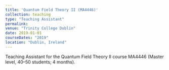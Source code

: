 ```yaml
---
title: 'Quantum Field Theory II (MA4446)'
collection: teaching
type: "Teaching Assistant"
permalink: 
venue: "Trinity College Dublin"
date: 2019-01-01
courseDates: "2019"
location: "Dublin, Ireland"
---
```

Teaching Assistant for the Quantum Field Theory II course MA4446 (Master level, 40–50 students; 4 months).
